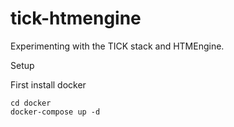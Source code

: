 # tick-htmengine

Experimenting with the TICK stack and HTMEngine.

Setup

First install docker

```
cd docker
docker-compose up -d
```

